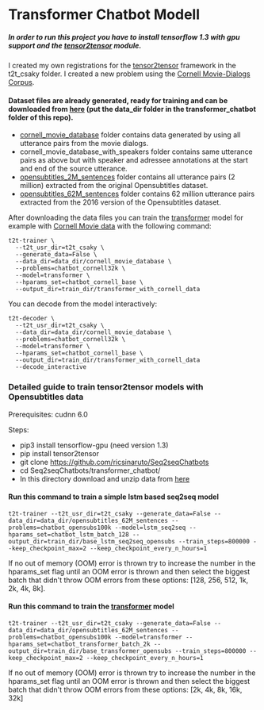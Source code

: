# Transformer Chatbot Modell
##### In order to run this project you have to install tensorflow 1.3 with gpu support and the [tensor2tensor](https://github.com/tensorflow/tensor2tensor) module.
I created my own registrations for the [tensor2tensor](https://github.com/tensorflow/tensor2tensor) framework in the t2t_csaky folder. I created a new problem using the [Cornell Movie-Dialogs Corpus](https://www.cs.cornell.edu/~cristian/Cornell_Movie-Dialogs_Corpus.html).

#### Dataset files are already generated, ready for training and can be downloaded from [here](https://mega.nz/#!vJ0iRRYT!GzsFbihzdqw-H-2KDgIxL3_H7UhKmLaJlORBCIZlGDI) (put the data_dir folder in the transformer_chatbot folder of this repo).
* [cornell_movie_database](https://www.cs.cornell.edu/~cristian/Cornell_Movie-Dialogs_Corpus.html) folder contains data generated by using all utterance pairs from the movie dialogs.
* cornell_movie_database_with_speakers folder contains same utterance pairs as above but with speaker and adressee annotations at the start and end of the source utterance.
* [opensubtitles_2M_sentences](http://opus.lingfil.uu.se/OpenSubtitles.php) folder contains all utterance pairs (2 million) extracted from the original Opensubtitles dataset.
* [opensubtitles_62M_sentences](http://opus.lingfil.uu.se/OpenSubtitles2016.php) folder contains 62 million utterance pairs extracted from the 2016 version of the Opensubtitles dataset.

After downloading the data files you can train the [transformer](https://github.com/tensorflow/tensor2tensor/blob/master/tensor2tensor/models/transformer.py) model for example with [Cornell Movie data](https://www.cs.cornell.edu/~cristian/Cornell_Movie-Dialogs_Corpus.html) with the following command:
```
t2t-trainer \
  --t2t_usr_dir=t2t_csaky \
  --generate_data=False \
  --data_dir=data_dir/cornell_movie_database \
  --problems=chatbot_cornell32k \
  --model=transformer \
  --hparams_set=chatbot_cornell_base \
  --output_dir=train_dir/transformer_with_cornell_data
```

You can decode from the model interactively:
```
t2t-decoder \
  --t2t_usr_dir=t2t_csaky \
  --data_dir=data_dir/cornell_movie_database \
  --problems=chatbot_cornell32k \
  --model=transformer \
  --hparams_set=chatbot_cornell_base \
  --output_dir=train_dir/transformer_with_cornell_data
  --decode_interactive
```

### Detailed guide to train tensor2tensor models with Opensubtitles data
Prerequisites:
cudnn 6.0

Steps:
* pip3 install tensorflow-gpu (need version 1.3)
* pip install tensor2tensor
* git clone https://github.com/ricsinaruto/Seq2seqChatbots
* cd Seq2seqChatbots/transformer_chatbot/
* In this directory download and unzip data from [here](https://mega.nz/#!vJ0iRRYT!GzsFbihzdqw-H-2KDgIxL3_H7UhKmLaJlORBCIZlGDI)

#### Run this command to train a simple lstm based seq2seq model
```
t2t-trainer --t2t_usr_dir=t2t_csaky --generate_data=False --data_dir=data_dir/opensubtitles_62M_sentences --problems=chatbot_opensubs100k --model=lstm_seq2seq --hparams_set=chatbot_lstm_batch_128 --output_dir=train_dir/base_lstm_seq2seq_opensubs --train_steps=800000 --keep_checkpoint_max=2 --keep_checkpoint_every_n_hours=1
```

If no out of memory (OOM) error is thrown try to increase the number in the hparams_set flag until an OOM error is thrown and then select the biggest batch that didn't throw OOM errors from these options: [128, 256, 512, 1k, 2k, 4k, 8k].

#### Run this command to train the [transformer](https://arxiv.org/abs/1706.03762) model
```
t2t-trainer --t2t_usr_dir=t2t_csaky --generate_data=False --data_dir=data_dir/opensubtitles_62M_sentences --problems=chatbot_opensubs100k --model=transformer --hparams_set=chatbot_transformer_batch_2k --output_dir=train_dir/base_transformer_opensubs --train_steps=800000 --keep_checkpoint_max=2 --keep_checkpoint_every_n_hours=1
```

If no out of memory (OOM) error is thrown try to increase the number in the hparams_set flag until an OOM error is thrown and then select the biggest batch that didn't throw OOM errors from these options: [2k, 4k, 8k, 16k, 32k]

